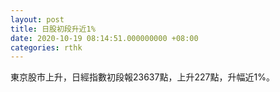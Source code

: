 ```yaml
---
layout: post
title: 日股初段升近1%
date: 2020-10-19 08:14:51.000000000 +08:00
categories: rthk
---
```


東京股市上升，日經指數初段報23637點，上升227點，升幅近1%。
